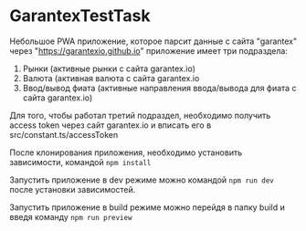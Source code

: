 # GarantexTestTask
Небольшое PWA приложение, которое парсит данные с сайта "garantex" через "https://garantexio.github.io"
приложение имеет три подраздела: 
1. Рынки (активные рынки с сайта garantex.io)
2. Валюта (активная валюта с сайта garantex.io
3. Ввод/вывод фиата (активные направления ввода/вывода для фиата с сайта garantex.io)

Для того, чтобы работал третий подраздел, необходимо получить access token через сайт garantex.io 
и вписать его в src/constant.ts/accessToken

После клонирования приложения, необходимо установить зависимости, командой `npm install`

Запустить приложение в dev режиме можно командой `npm run dev` после установки зависимостей. 

Запустить приложение в build режиме можно перейдя в папку build и введя команду `npm run preview`
